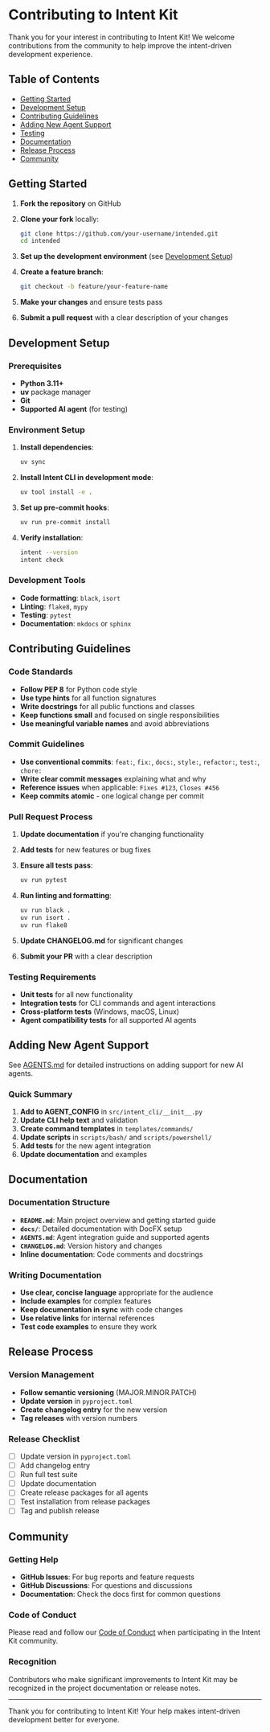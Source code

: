 # Contributing to Intent Kit

Thank you for your interest in contributing to Intent Kit! We welcome
contributions from the community to help improve the intent-driven
development experience.

## Table of Contents

- [Getting Started](#getting-started)
- [Development Setup](#development-setup)
- [Contributing Guidelines](#contributing-guidelines)
- [Adding New Agent Support](#adding-new-agent-support)
- [Testing](#testing-requirements)
- [Documentation](#documentation)
- [Release Process](#release-process)
- [Community](#community)

## Getting Started

1. **Fork the repository** on GitHub
2. **Clone your fork** locally:

   ```bash
   git clone https://github.com/your-username/intended.git
   cd intended
   ```

3. **Set up the development environment** (see [Development Setup](#development-setup))
4. **Create a feature branch**:

   ```bash
   git checkout -b feature/your-feature-name
   ```

5. **Make your changes** and ensure tests pass
6. **Submit a pull request** with a clear description of your changes

## Development Setup

### Prerequisites

- **Python 3.11+**
- **uv** package manager
- **Git**
- **Supported AI agent** (for testing)

### Environment Setup

1. **Install dependencies**:

   ```bash
   uv sync
   ```

2. **Install Intent CLI in development mode**:

   ```bash
   uv tool install -e .
   ```

3. **Set up pre-commit hooks**:

   ```bash
   uv run pre-commit install
   ```

4. **Verify installation**:

   ```bash
   intent --version
   intent check
   ```

### Development Tools

- **Code formatting**: `black`, `isort`
- **Linting**: `flake8`, `mypy`
- **Testing**: `pytest`
- **Documentation**: `mkdocs` or `sphinx`

## Contributing Guidelines

### Code Standards

- **Follow PEP 8** for Python code style
- **Use type hints** for all function signatures
- **Write docstrings** for all public functions and classes
- **Keep functions small** and focused on single responsibilities
- **Use meaningful variable names** and avoid abbreviations

### Commit Guidelines

- **Use conventional commits**: `feat:`, `fix:`, `docs:`, `style:`, `refactor:`, `test:`, `chore:`
- **Write clear commit messages** explaining what and why
- **Reference issues** when applicable: `Fixes #123`, `Closes #456`
- **Keep commits atomic** - one logical change per commit

### Pull Request Process

1. **Update documentation** if you're changing functionality
2. **Add tests** for new features or bug fixes
3. **Ensure all tests pass**:

   ```bash
   uv run pytest
   ```

4. **Run linting and formatting**:

   ```bash
   uv run black .
   uv run isort .
   uv run flake8
   ```

5. **Update CHANGELOG.md** for significant changes
6. **Submit your PR** with a clear description

### Testing Requirements

- **Unit tests** for all new functionality
- **Integration tests** for CLI commands and agent interactions
- **Cross-platform tests** (Windows, macOS, Linux)
- **Agent compatibility tests** for all supported AI agents

## Adding New Agent Support

See [AGENTS.md](./AGENTS.md) for detailed instructions on adding support for new AI agents.

### Quick Summary

1. **Add to AGENT_CONFIG** in `src/intent_cli/__init__.py`
2. **Update CLI help text** and validation
3. **Create command templates** in `templates/commands/`
4. **Update scripts** in `scripts/bash/` and `scripts/powershell/`
5. **Add tests** for the new agent integration
6. **Update documentation** and examples

## Documentation

### Documentation Structure

- **`README.md`**: Main project overview and getting started guide
- **`docs/`**: Detailed documentation with DocFX setup
- **`AGENTS.md`**: Agent integration guide and supported agents
- **`CHANGELOG.md`**: Version history and changes
- **Inline documentation**: Code comments and docstrings

### Writing Documentation

- **Use clear, concise language** appropriate for the audience
- **Include examples** for complex features
- **Keep documentation in sync** with code changes
- **Use relative links** for internal references
- **Test code examples** to ensure they work

## Release Process

### Version Management

- **Follow semantic versioning** (MAJOR.MINOR.PATCH)
- **Update version** in `pyproject.toml`
- **Create changelog entry** for the new version
- **Tag releases** with version numbers

### Release Checklist

- [ ] Update version in `pyproject.toml`
- [ ] Add changelog entry
- [ ] Run full test suite
- [ ] Update documentation
- [ ] Create release packages for all agents
- [ ] Test installation from release packages
- [ ] Tag and publish release

## Community

### Getting Help

- **GitHub Issues**: For bug reports and feature requests
- **GitHub Discussions**: For questions and discussions
- **Documentation**: Check the docs first for common questions

### Code of Conduct

Please read and follow our [Code of Conduct](./CODE_OF_CONDUCT.md) when participating in the Intent Kit community.

### Recognition

Contributors who make significant improvements to Intent Kit may be recognized in the project documentation or release notes.

---

Thank you for contributing to Intent Kit! Your help makes intent-driven development better for everyone.
